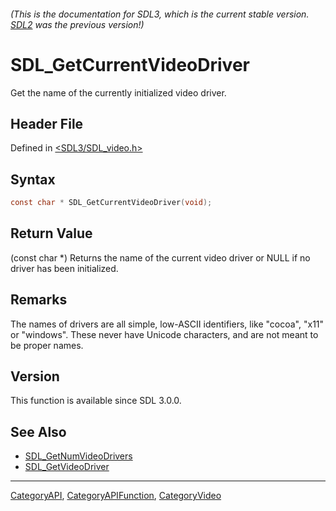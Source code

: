 ###### (This is the documentation for SDL3, which is the current stable version. [SDL2](https://wiki.libsdl.org/SDL2/) was the previous version!)
# SDL_GetCurrentVideoDriver

Get the name of the currently initialized video driver.

## Header File

Defined in [<SDL3/SDL_video.h>](https://github.com/libsdl-org/SDL/blob/main/include/SDL3/SDL_video.h)

## Syntax

```c
const char * SDL_GetCurrentVideoDriver(void);
```

## Return Value

(const char *) Returns the name of the current video driver or NULL if no
driver has been initialized.

## Remarks

The names of drivers are all simple, low-ASCII identifiers, like "cocoa",
"x11" or "windows". These never have Unicode characters, and are not meant
to be proper names.

## Version

This function is available since SDL 3.0.0.

## See Also

- [SDL_GetNumVideoDrivers](SDL_GetNumVideoDrivers)
- [SDL_GetVideoDriver](SDL_GetVideoDriver)

----
[CategoryAPI](CategoryAPI), [CategoryAPIFunction](CategoryAPIFunction), [CategoryVideo](CategoryVideo)

